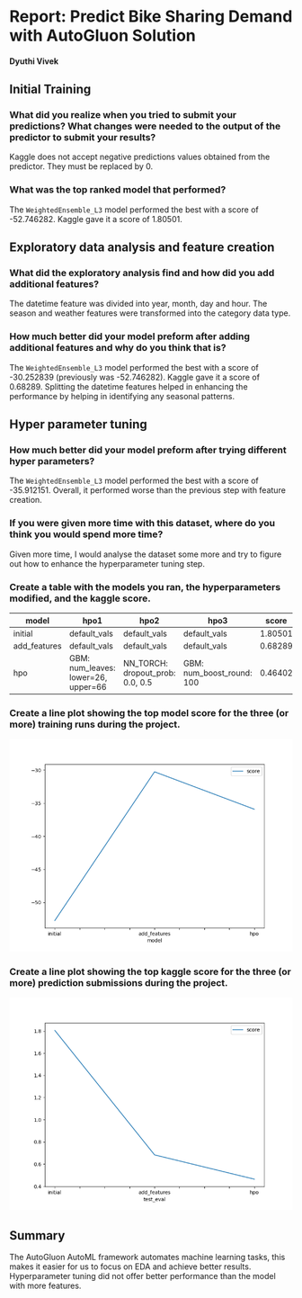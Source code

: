 # Report: Predict Bike Sharing Demand with AutoGluon Solution
#### Dyuthi Vivek

## Initial Training
### What did you realize when you tried to submit your predictions? What changes were needed to the output of the predictor to submit your results?
Kaggle does not accept negative predictions values obtained from the predictor. They must be replaced by 0.

### What was the top ranked model that performed?
The `WeightedEnsemble_L3` model performed the best with a score of -52.746282. Kaggle gave it a score of 1.80501.

## Exploratory data analysis and feature creation
### What did the exploratory analysis find and how did you add additional features?
The datetime feature was divided into year, month, day and hour. The season and weather features were transformed into the category data type.

### How much better did your model preform after adding additional features and why do you think that is?
The `WeightedEnsemble_L3` model performed the best with a score of -30.252839 (previously was -52.746282). Kaggle gave it a score of 0.68289. Splitting the datetime features helped in enhancing the performance by helping in identifying any seasonal patterns.

## Hyper parameter tuning
### How much better did your model preform after trying different hyper parameters?
The `WeightedEnsemble_L3` model performed the best with a score of -35.912151. Overall, it performed worse than the previous step with feature creation.

### If you were given more time with this dataset, where do you think you would spend more time?
Given more time, I would analyse the dataset some more and try to figure out how to enhance the hyperparameter tuning step. 

### Create a table with the models you ran, the hyperparameters modified, and the kaggle score.
|model|hpo1|hpo2|hpo3|score|
|--|--|--|--|--|
|initial|default_vals|default_vals|default_vals|1.80501|
|add_features|default_vals|default_vals|default_vals|0.68289|
|hpo|GBM: num_leaves: lower=26, upper=66|NN_TORCH: dropout_prob: 0.0, 0.5|GBM: num_boost_round: 100|0.46402|

### Create a line plot showing the top model score for the three (or more) training runs during the project.


![model_train_score.png](model_train_score.png)

### Create a line plot showing the top kaggle score for the three (or more) prediction submissions during the project.


![model_test_score.png](model_test_score.png)

## Summary
The AutoGluon AutoML framework automates machine learning tasks, this makes it easier for us to focus on EDA and achieve better results. Hyperparameter tuning did not offer better performance than the model with more features. 